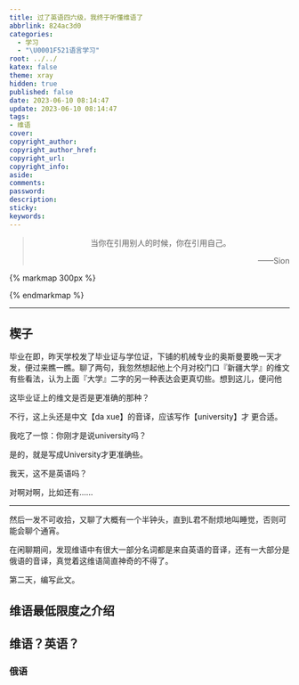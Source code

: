 ```yaml
---
title: 过了英语四六级，我终于听懂维语了
abbrlink: 824ac3d0
categories:
  - 学习
  - "\U0001F521语言学习"
root: ../../
katex: false
theme: xray
hidden: true
published: false
date: 2023-06-10 08:14:47
update: 2023-06-10 08:14:47
tags:
- 维语
cover:
copyright_author:
copyright_author_href:
copyright_url:
copyright_info:
aside:
comments:
password:
description: 
sticky:
keywords:
---
```


> <center>当你在引用别人的时候，你在引用自己。</center>
> <p align="right">——Sion</p>

{% markmap 300px %}
<!-- @import "[TOC]" {cmd="toc" depthFrom=1 depthTo=6 orderedList=false} -->
<!-- code_chunk_output -->



<!-- /code_chunk_output -->
{% endmarkmap %}

-----

## 楔子
毕业在即，昨天学校发了毕业证与学位证，下铺的机械专业的奥斯曼要晚一天才发，便过来瞧一瞧。聊了两句，我忽然想起他上个月对校门口『新疆大学』的维文有些看法，认为上面『大学』二字的另一种表达会更真切些。想到这儿，便问他

这毕业证上的维文是否是更准确的那种？

不行，这上头还是中文【da xue】的音译，应该写作【university】才 更合适。

我吃了一惊：你刚才是说university吗？

是的，就是写成University才更准确些。

我天，这不是英语吗？

对啊对啊，比如还有......


---
然后一发不可收拾，又聊了大概有一个半钟头，直到L君不耐烦地叫睡觉，否则可能会聊个通宵。

在闲聊期间，发现维语中有很大一部分名词都是来自英语的音译，还有一大部分是俄语的音译，真觉着这维语简直神奇的不得了。

第二天，编写此文。

## 维语最低限度之介绍


## 维语？英语？


### 俄语

